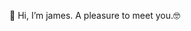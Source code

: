 👋 Hi, I’m james.
A pleasure to meet you.🤓

<!---
JAMESESTGER27/JAMESESTGER27 is a ✨ special ✨ repository because its `README.md` (this file) appears on your GitHub profile.
You can click the Preview link to take a look at your changes.
--->
